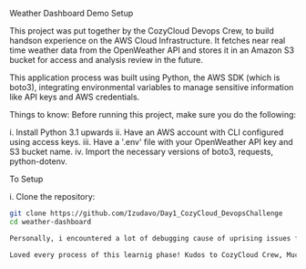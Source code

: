 Weather Dashboard Demo Setup

This project was put together by the CozyCloud Devops Crew, to build handson experience on the AWS Cloud Infrastructure.
It fetches near real time weather data from the OpenWeather API and stores it in an Amazon S3 bucket for access and analysis review in the future.

This application process was built using Python, the AWS SDK (which is boto3), integrating environmental variables to manage sensitive information like API keys and AWS credentials.

Things to know:
Before running this project, make sure you do the following:

i. Install Python 3.1 upwards
ii. Have an AWS account with CLI configured using access keys.
iii. Have a '.env' file with your OpenWeather API key and S3 bucket name.
iv. Import the necessary versions of boto3, requests, python-dotenv.

To Setup

i. Clone the repository:

   ```bash
   git clone https://github.com/Izudavo/Day1_CozyCloud_DevopsChallenge
   cd weather-dashboard

Personally, i encountered a lot of debugging cause of uprising issues form my VS Code IDE, not until after roughly a week i tried again using the GitBash, and a litle bit of patience helped then i could finally conquer the boto3 installation process, and i got it finally.

Loved every process of this learnig phase! Kudos to CozyCloud Crew, Much Love! Cant wait for you to dive in. SEE YOU IN THE CLOUDS...
